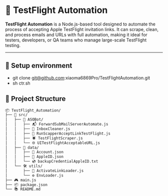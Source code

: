 # 🚀 TestFlight Automation

**TestFlight Automation** is a Node.js-based tool designed to automate the process of accepting Apple TestFlight invitation links. It can scrape, clean, and process emails and URLs with full automation, making it ideal for testers, developers, or QA teams who manage large-scale TestFlight testing.

---

## 📁 Setup environment
   - git clone git@github.com:xiaoma6869Pro/TestFlightAutomation.git
   - sh ctr.sh

## 📁 Project Structure

```bash
📦 TestFlight_Automation/
├── 🎯 src/
│   ├── 🤖 ASOBot/
│   │   ├── 📬 ForwardSubMailServerAutomate.js
│   │   ├── 🧹 InboxCleaner.js
│   │   ├── 🔗 RunScapperAcceptLinkTestFlight.js
│   │   ├── 🕷️ TestFlightScraper.js
│   │   └── 🌐 UITestFlightAcceptableURL.js
│   ├── 💾 data/
│   │   ├── 👤 Account.json
│   │   ├── 🍎 AppleID.json
│   │   └── 💿 backupCredentialAppleID.txt
│   └── 🛠️ utils/
│       ├── 🔗 ActivateLinkLoader.js
│       └── ⚙️ EnvLoader.js
├── 🎮 main.js
├── 📦 package.json
└── 📚 README.md